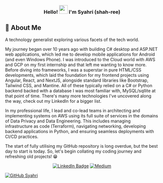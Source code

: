 <h3 align="center">
  Hello! <img src="https://media.giphy.com/media/hvRJCLFzcasrR4ia7z/giphy.gif" width="28"> I'm Syahri (shah-ree)
</h3>

## 📇 About Me
A technology generalist exploring various facets of the tech world. 

My journey began over 10 years ago with building C# desktop and ASP.NET web applications, which led me to develop mobile applications for Android (and even Windows Phone). I was introduced to the Cloud world with AWS and GCP on my first internship and that left me wanting to know more. Before diving into frameworks, I was a superstar in pure HTML/CSS developments, which laid the foundation for my frontend projects using Angular, React, and NextJS, alongside standard libraries like Bootstrap, Tailwind CSS, and Mantine. All of these typically relied on a C# or Python backend backed with a database I was most familiar with, MySQL/sqllite at that point of time. There's many more technologies I've uncovered along the way, check out my LinkedIn for a bigger list.

In my professional life, I lead and co-lead teams in architecting and implementing systems on AWS using its full suite of services in the domains of Data Privacy and Data Engineering. This includes managing infrastructure as code (Terraform), navigating networking, developing backend applications in Python, and ensuring seamless deployments with CI/CD practices. 

The start of fully utilising my GitHub repository is long overdue, but the best day to start is today. So, let's begin collating my coding journey and refreshing old projects! 😁

<p align="center">
  <a href="https://www.linkedin.com/in/syahriikram/"><img src="https://img.shields.io/badge/-LinkedIn-0077B5?style=flat-square&amp;labelColor=0077B5&amp;logo=LinkedIn&amp;link=https://www.linkedin.com/in/syahriikram/" alt="LinkedIn Badge"></a>
  <a href="https://medium.com/@syahriikram" ><img alt="Medium" src="https://img.shields.io/badge/-Medium-2EC866?style=flat-square&logo=Medium&logoColor=white"/></a>
</p

[![GitHub Syahri](https://img.shields.io/github/followers/syahriikram?label=follow&style=social)](https://github.com/syahriikram)
